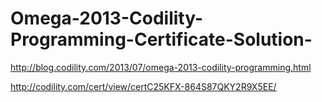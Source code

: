 Omega-2013-Codility-Programming-Certificate-Solution-
=====================================================

http://blog.codility.com/2013/07/omega-2013-codility-programming.html

http://codility.com/cert/view/certC25KFX-864S87QKY2R9X5EE/
